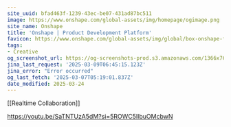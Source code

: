 ```yaml
---
site_uuid: bfad463f-1239-43ec-be07-431ad87bc511
image: https://www.onshape.com/global-assets/img/homepage/ogimage.png
site_name: Onshape
title: 'Onshape | Product Development Platform'
favicon: https://www.onshape.com/global-assets/img/global/box-onshape-favicon-321x.png
tags:
- Creative
og_screenshot_url: https://og-screenshots-prod.s3.amazonaws.com/1366x768/80/false/174c2efd3172addd12b053cb82654699cacee5b5d7919f9f36c48b74f2a8f147.jpeg
jina_last_request: '2025-03-09T06:45:15.123Z'
jina_error: "Error occurred"
og_last_fetch: '2025-03-07T05:19:01.837Z'
date_modified: 2025-03-24
---
```




[[Realtime Collaboration]]

https://youtu.be/SaTNTUzA5dM?si=5ROWC5IlbuOMcbwN